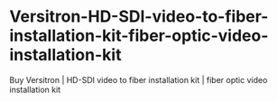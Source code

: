 # Versitron-HD-SDI-video-to-fiber-installation-kit-fiber-optic-video-installation-kit
Buy Versitron | HD-SDI video to fiber installation kit | fiber optic video installation kit
